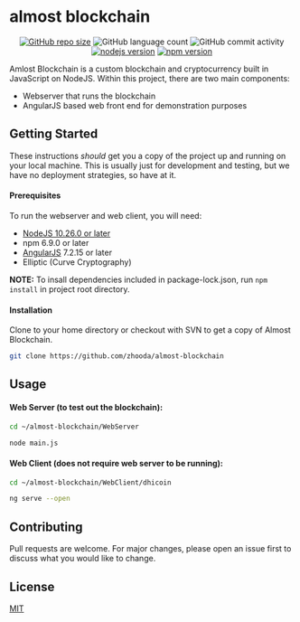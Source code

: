 # almost blockchain
<!--
[![GitHub repo size](https://img.shields.io/github/repo-size/zhooda/almost-blockchain.svg?logo=github&logoColor=white&style=flat-square&labelColor=black)](https://github.com/zhooda/almost-blockchain)
![GitHub language count](https://img.shields.io/github/languages/count/zhooda/almost-blockchain.svg?logo=koding&logoColor=white&style=flat-square&labelColor=black)
![GitHub commit activity](https://img.shields.io/github/commit-activity/w/zhooda/almost-blockchain.svg?logo=code-climate&logoColor=white&style=flat-square&labelColor=black)
[![nodejs version](https://img.shields.io/static/v1.svg?style=flat-square&logo=node.js&label=node.js&logoColor=white&message=10.26.0%2B&color=green&labelColor=black)](https://nodejs.org)
[![npm version](https://img.shields.io/static/v1.svg?style=flat-square&logo=npm&logoColor=white&label=npm&message=6.9.0%2B&color=red&labelColor=black)](https://nodejs.org)
[![macOS](https://img.shields.io/static/v1.svg?style=flat-square&logo=apple&logoColor=white&label=macOS&message=10.13.0%2B&color=orange&labelColor=black)](https://developer.apple.com/account/ios/profile/)
[![iOS](https://img.shields.io/static/v1.svg?style=flat-square&logo=apple&logoColor=white&label=iOS&message=11.0%2B&color=orange&labelColor=black)](https://developer.apple.com/account/ios/profile/)
[![xcode](https://img.shields.io/static/v1.svg?style=flat-square&logo=xcode&logoColor=white&label=Xcode&message=10.0%2B&color=blue&labelColor=black)](https://developer.apple.com/xcode/)
[![paid dev account](https://img.shields.io/static/v1.svg?style=flat-square&logo=swift&logoColor=white&label=developer%20tier&message=$0/year%20|%20$99/year&color=blue&labelColor=black)](https://developer.apple.com/account/ios/profile/)
-->

<p align="center"><a href="https://github.com/zhooda/almost-blockchain"><img alt="GitHub repo size" src="https://img.shields.io/github/repo-size/zhooda/almost-blockchain.svg?logo=github&amp;logoColor=white&amp;style=flat-square&amp;labelColor=black" /></a>
<img alt="GitHub language count" src="https://img.shields.io/github/languages/count/zhooda/almost-blockchain.svg?logo=koding&amp;logoColor=white&amp;style=flat-square&amp;labelColor=black" />
<img alt="GitHub commit activity" src="https://img.shields.io/github/commit-activity/m/zhooda/almost-blockchain.svg?logo=code-climate&logoColor=white&style=flat-square&labelColor=black" />
<a href="https://nodejs.org"><img alt="nodejs version" src="https://img.shields.io/static/v1.svg?style=flat-square&amp;logo=node.js&amp;label=node.js&amp;logoColor=white&amp;message=10.26.0%2B&amp;color=green&amp;labelColor=black" /></a>
<a href="https://nodejs.org"><img alt="npm version" src="https://img.shields.io/static/v1.svg?style=flat-square&amp;logo=npm&amp;logoColor=white&amp;label=npm&amp;message=6.9.0%2B&amp;color=red&amp;labelColor=black" /></a>

Amlost Blockchain is a custom blockchain and cryptocurrency built in JavaScript on NodeJS.
Within this project, there are two main components:
- Webserver that runs the blockchain
- AngularJS based web front end for demonstration purposes

## Getting Started

These instructions *should* get you a copy of the project up and running
on your local machine. This is usually just for development and testing,
but we have no deployment strategies, so have at it.

#### Prerequisites

To run the webserver and web client, you will need:

- [NodeJS 10.26.0 or later](https://nodejs.org)
- npm 6.9.0 or later
- [AngularJS](https://angular.io) 7.2.15 or later
- Elliptic (Curve Cryptography)

**NOTE:** To insall dependencies included in package-lock.json, run `npm install` in project root directory.

#### Installation

Clone to your home directory or checkout with SVN to get a copy of Almost Blockchain.

```bash
git clone https://github.com/zhooda/almost-blockchain
```

## Usage

#### Web Server (to test out the blockchain):
```bash
cd ~/almost-blockchain/WebServer

node main.js
```

#### Web Client (does not require web server to be running):
```bash
cd ~/almost-blockchain/WebClient/dhicoin

ng serve --open
```

## Contributing
Pull requests are welcome. For major changes, please open an issue first to discuss what you would like to change.

## License
[MIT](https://choosealicense.com/licenses/mit/)
